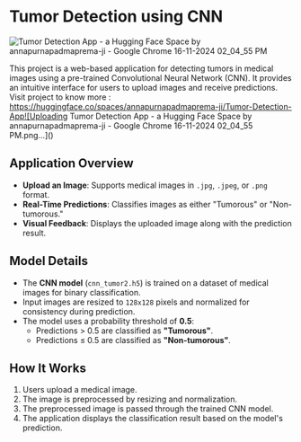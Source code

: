 # Tumor Detection using CNN

![Tumor Detection App - a Hugging Face Space by annapurnapadmaprema-ji - Google Chrome 16-11-2024 02_04_55 PM](https://github.com/user-attachments/assets/e8af8ae2-db62-4fe8-8ee0-627c5a28fb60)


This project is a web-based application for detecting tumors in medical images using a pre-trained Convolutional Neural Network (CNN). It provides an intuitive interface for users to upload images and receive predictions.
Visit project to know more : https://huggingface.co/spaces/annapurnapadmaprema-ji/Tumor-Detection-App![Uploading Tumor Detection App - a Hugging Face Space by annapurnapadmaprema-ji - Google Chrome 16-11-2024 02_04_55 PM.png…]()

## Application Overview
- **Upload an Image**: Supports medical images in `.jpg`, `.jpeg`, or `.png` format.
- **Real-Time Predictions**: Classifies images as either "Tumorous" or "Non-tumorous."
- **Visual Feedback**: Displays the uploaded image along with the prediction result.

## Model Details
- The **CNN model** (`cnn_tumor2.h5`) is trained on a dataset of medical images for binary classification.
- Input images are resized to `128x128` pixels and normalized for consistency during prediction.
- The model uses a probability threshold of **0.5**:
  - Predictions > 0.5 are classified as **"Tumorous"**.
  - Predictions ≤ 0.5 are classified as **"Non-tumorous"**.

## How It Works
1. Users upload a medical image.
2. The image is preprocessed by resizing and normalization.
3. The preprocessed image is passed through the trained CNN model.
4. The application displays the classification result based on the model's prediction.
